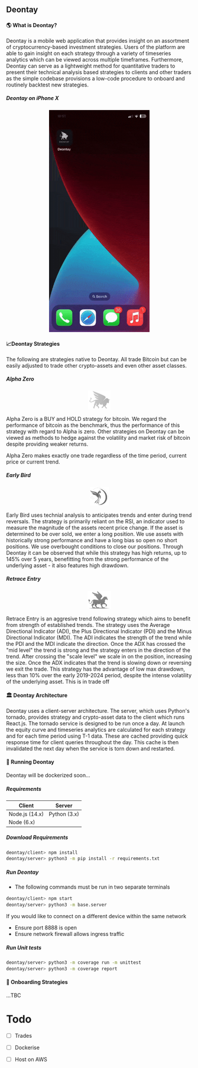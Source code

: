 
## Deontay

#### 🌎 What is Deontay?
Deontay is a mobile web application that provides insight on an assortment of cryptocurrency-based investment strategies. Users of the platform are able to gain insight on each strategy through a variety of timeseries analytics which can be viewed across multiple timeframes.
Furthermore, Deontay can serve as a lightweight method for quantitative traders to present their technical analysis based strategies to clients and other traders as the simple codebase provisions a low-code procedure to onboard and routinely backtest new strategies.

##### Deontay on iPhone X
<p align="center">
<img src="https://github.com/DonCharlesLambert/Deontay/blob/main/misc/forreadme/compressed-phone.gif?raw=true"
height="600px"
alt="Deontay used on iPhone X"
/>
</p>


#### 📈Deontay Strategies
The following are strategies native to Deontay. All trade Bitcoin but can be easily adjusted to trade other crypto-assets and even other asset classes.
##### Alpha Zero
<p align="center">
<img src="https://github.com/DonCharlesLambert/Deontay/blob/main/misc/logos/logonn-transparent.png?raw=true"
height="50px"
alt="Deontay used on iPhone X"
/>
</p>
Alpha Zero is a BUY and HOLD strategy for bitcoin. We regard the performance of bitcoin as the benchmark, thus the performance of this strategy with regard to Alpha is zero. Other strategies on Deontay can be viewed as methods to hedge against the volatility and market risk of bitcoin despite providing weaker returns.

Alpha Zero makes exactly one trade regardless of the time period, current price or current trend.

##### Early Bird
<p align="center">
<img src="https://github.com/DonCharlesLambert/Deontay/blob/main/misc/logos/entrylogonn-transparent.png?raw=true"
height="50px"
alt="Deontay used on iPhone X"
/>
</p>
Early Bird uses technial analysis to anticipates trends and enter during trend reversals. The strategy is primarily reliant on the RSI, an indicator used to measure the magnitude of the assets recent price change.
If the asset is determined to be over sold, we enter a long position. We use assets with historically strong performance and have a long bias so open no short positions. We use overbought conditions to close our positions.
Through Deontay it can be observed that while this strategy has high returns, up to 145% over 5 years, benefitting from the strong performance of the underlying asset - it also features high drawdown.

##### Retrace Entry
<p align="center">
<img src="https://github.com/DonCharlesLambert/Deontay/blob/main/misc/logos/retracelogonn-transparent.png?raw=true"
height="50px"
alt="Deontay used on iPhone X"
/>
</p>
Retrace Entry is an aggresive trend following strategy which aims to benefit from strength of established trends. The strategy uses the Average Directional Indicator (ADI), the Plus Directional Indicator (PDI) and the Minus Directional Indicator (MDI).
The ADI indicates the strength of the trend while the PDI and the MDI indicate the direction. Once the ADX has crossed the "mid level" the trend is strong and the strategy enters in the direction of the trend. After crossing the "scale level" we scale in on the position, increasing the size. Once the ADX indicates that the trend is slowing down or reversing we exit the trade.
This strategy has the advantage of low max drawdown, less than 10% over the early 2019-2024 period, despite the intense volatility of the underlying asset. This is in trade off 

#### 🏛️ Deontay Architecture
Deontay uses a client-server architecture. The server, which uses Python's tornado, provides strategy and crypto-asset data to the client which runs React.js.
The tornado service is designed to be run once a day. At launch the equity curve and timeseries analytics are calculated for each strategy and for each time period using T-1 data. These are cached providing quick response time for client queries throughout the day. This cache is then invalidated the next day when the service is torn down and restarted.

#### 🏃 Running Deontay
Deontay will be dockerized soon...
##### Requirements
|Client  |Server  |
|--|--|
|Node.js (14.x) | Python (3.x) |
|Node (6.x)  |  |

##### Download Requirements
```sh
deontay/client> npm install
deontay/server> python3 -m pip install -r requirements.txt
```
##### Run Deontay
- The following commands must be run in two separate terminals
```sh
deontay/client> npm start
deontay/server> python3 -m base.server
```
If you would like to connect on a different device within the same network
- Ensure port 8888 is open
- Ensure network firewall allows ingress traffic

##### Run Unit tests
```sh
deontay/server> python3 -m coverage run -m unittest
deontay/server> python3 -m coverage report
```


#### 🥊 Onboarding Strategies
...TBC



 # Todo

- [ ] Trades
- [ ] Dockerise
- [ ] Host on AWS




